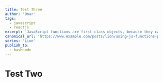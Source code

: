 ```yaml
---
title: Test Three
author: 'Omar'
tags:
  - javascript
  - reactjs
excerpt: 'JavaScript functions are first-class objects, because they can have properties and methods just like any other object'
canonical_url: 'https://www.example.com/posts/lion/using-js-functions-properties'
series: 'Lion'
publish_to:
  - hashnode
---
```


# Test Two
